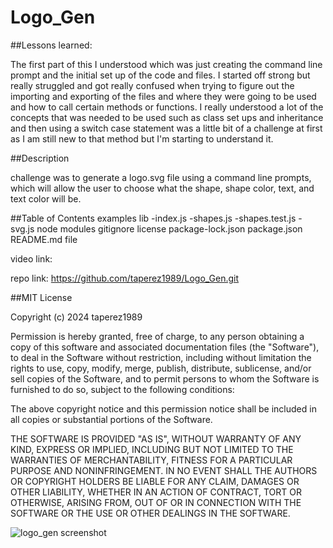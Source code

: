 # Logo_Gen

##Lessons learned:

The first part of this I understood which was just creating the command line prompt and the initial set up of the code and files. I started off strong but really struggled and got really confused when trying to figure out the importing and exporting of the files and where they were going to be used and how to call certain methods or functions. I really understood a lot of the concepts that was needed to be used such as class set ups and inheritance and then using a switch case statement was a little bit of a challenge at first as I am still new to that method but I'm starting to understand it.


##Description

challenge was to generate a logo.svg file using a command line prompts, which will allow the user to choose what the shape, shape color, text, and text color will be.

##Table of Contents
examples
lib
  -index.js
  -shapes.js
  -shapes.test.js
  -svg.js
node modules
gitignore
license
package-lock.json
package.json
README.md file

video link:

repo link: https://github.com/taperez1989/Logo_Gen.git

##MIT License

Copyright (c) 2024 taperez1989

Permission is hereby granted, free of charge, to any person obtaining a copy of this software and associated documentation files (the "Software"), to deal in the Software without restriction, including without limitation the rights to use, copy, modify, merge, publish, distribute, sublicense, and/or sell copies of the Software, and to permit persons to whom the Software is furnished to do so, subject to the following conditions:

The above copyright notice and this permission notice shall be included in all copies or substantial portions of the Software.

THE SOFTWARE IS PROVIDED "AS IS", WITHOUT WARRANTY OF ANY KIND, EXPRESS OR IMPLIED, INCLUDING BUT NOT LIMITED TO THE WARRANTIES OF MERCHANTABILITY, FITNESS FOR A PARTICULAR PURPOSE AND NONINFRINGEMENT. IN NO EVENT SHALL THE AUTHORS OR COPYRIGHT HOLDERS BE LIABLE FOR ANY CLAIM, DAMAGES OR OTHER LIABILITY, WHETHER IN AN ACTION OF CONTRACT, TORT OR OTHERWISE, ARISING FROM, OUT OF OR IN CONNECTION WITH THE SOFTWARE OR THE USE OR OTHER DEALINGS IN THE SOFTWARE.


![logo_gen screenshot](https://github.com/taperez1989/Logo_Gen/assets/159385170/ae3671aa-1112-4671-b690-67eb6606b954)

